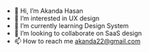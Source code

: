 - 👋 Hi, I’m Akanda Hasan
- 👀 I’m interested in UX design
- 🌱 I’m currently learning Design System
- 💞️ I’m looking to collaborate on SaaS design
- 📫 How to reach me akanda22@gmail.com

<!---
akandaui/akandaui is a ✨ special ✨ repository because its `README.md` (this file) appears on your GitHub profile.
You can click the Preview link to take a look at your changes.
--->
